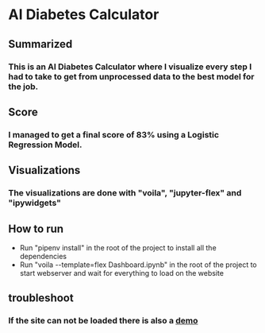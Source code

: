 # AI Diabetes Calculator
## Summarized
### This is an AI Diabetes Calculator where I visualize every step I had to take to get from unprocessed data to the best model for the job.
## Score
### I managed to get a final score of 83% using a Logistic Regression Model. 
## Visualizations
### The visualizations are done with "voila", "jupyter-flex" and "ipywidgets"
## How to run
- Run "pipenv install" in the root of the project to install all the dependencies
- Run "voila --template=flex Dashboard.ipynb" in the root of the project to start webserver and wait for everything to load on the website
## troubleshoot
### If the site can not be loaded there is also a [demo](demo.mkv)
